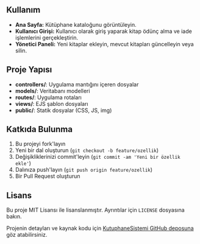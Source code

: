 ## Kullanım

- **Ana Sayfa:** Kütüphane kataloğunu görüntüleyin.
- **Kullanıcı Girişi:** Kullanıcı olarak giriş yaparak kitap ödünç alma ve iade işlemlerini gerçekleştirin.
- **Yönetici Paneli:** Yeni kitaplar ekleyin, mevcut kitapları güncelleyin veya silin.

## Proje Yapısı

- **controllers/**: Uygulama mantığını içeren dosyalar
- **models/**: Veritabanı modelleri
- **routes/**: Uygulama rotaları
- **views/**: EJS şablon dosyaları
- **public/**: Statik dosyalar (CSS, JS, img)

## Katkıda Bulunma

1. Bu projeyi fork'layın
2. Yeni bir dal oluşturun (`git checkout -b feature/ozellik`)
3. Değişikliklerinizi commit'leyin (`git commit -am 'Yeni bir özellik ekle'`)
4. Dalınıza push'layın (`git push origin feature/ozellik`)
5. Bir Pull Request oluşturun

## Lisans

Bu proje MIT Lisansı ile lisanslanmıştır. Ayrıntılar için `LICENSE` dosyasına bakın.

Projenin detayları ve kaynak kodu için [KutuphaneSistemi GitHub deposuna](https://github.com/ffurkanselcuk/KutuphaneSistemi) göz atabilirsiniz.
